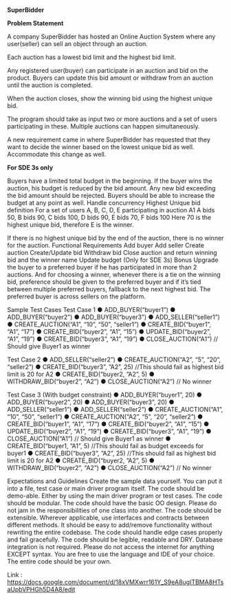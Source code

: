 **SuperBidder**

**Problem Statement**

A company SuperBidder has hosted an Online Auction System where any user(seller) can sell an object through an auction.

Each auction has a lowest bid limit and the highest bid limit.

Any registered user(buyer) can participate in an auction and bid on the product. Buyers can update this bid amount or withdraw from an auction until the auction is completed.

When the auction closes, show the winning bid using the highest unique bid.

The program should take as input two or more auctions and a set of users participating in these. Multiple auctions can happen simultaneously.

A new requirement came in where SuperBidder has requested that they want to decide the winner based on the lowest unique bid as well. Accommodate this change as well.

**For SDE 3s only**

Buyers have a limited total budget in the beginning. If the buyer wins the auction, his budget is reduced by the bid amount. Any new bid exceeding the bid amount should be rejected. Buyers should be able to increase the budget at any point as well.
Handle concurrency
Highest Unique bid definition
For a set of users A, B, C, D, E participating in auction A1
A bids 50,
B bids 90,
C bids 100,
D bids 90,
E bids 70,
F bids 100
Here 70 is the highest unique bid, therefore E is the winner.

If there is no highest unique bid by the end of the auction, there is no winner for the auction.
Functional Requirements
Add buyer
Add seller
Create auction
Create/Update bid
Withdraw bid
Close auction and return winning bid and the winner name
Update budget (Only for SDE 3s)
Bonus
Upgrade the buyer to a preferred buyer if he has participated in more than 2 auctions. And for choosing a winner, whenever there is a tie on the winning bid, preference should be given to the preferred buyer and if it’s tied between multiple preferred buyers, fallback to the next highest bid.
The preferred buyer is across sellers on the platform.

Sample Test Cases
Test Case 1
● ADD_BUYER(“buyer1”)
● ADD_BUYER(“buyer2”)
● ADD_BUYER(“buyer3”)
● ADD_SELLER(“seller1”)
● CREATE_AUCTION(“A1”, “10”, “50”,  “seller1”)
● CREATE_BID(“buyer1”, “A1”, “17”)
● CREATE_BID(“buyer2”, “A1”, “15”)
● UPDATE_BID(“buyer2”, “A1”, “19”)
● CREATE_BID(“buyer3”, “A1”, “19”)
● CLOSE_AUCTION(“A1”) // Should give Buyer1 as winner

Test Case 2
● ADD_SELLER(“seller2”)
● CREATE_AUCTION(“A2”, “5”, “20”, “seller2”)
● CREATE_BID(“buyer3”, ”A2”, 25) //This should fail as highest bid limit is 20 for A2
● CREATE_BID(“buyer2, ”A2”, 5)
● WITHDRAW_BID(“buyer2”, “A2”)
● CLOSE_AUCTION(“A2”) // No winner

Test Case 3 (With budget constraint)
● ADD_BUYER(“buyer1”, 20)
● ADD_BUYER(“buyer2”, 20)
● ADD_BUYER(“buyer3”, 20)
● ADD_SELLER(“seller1”)
● ADD_SELLER(“seller2”)
● CREATE_AUCTION(“A1”, “10”, “50”, “seller1”)
● CREATE_AUCTION(“A2”, “5”, “20”, “seller2”)
● CREATE_BID(“buyer1”, “A1”, “17”)
● CREATE_BID(“buyer2”, “A1”, “15”)
● UPDATE_BID(“buyer2”, “A1”, “19”)
● CREATE_BID(“buyer3”, “A1”, “19”)
● CLOSE_AUCTION(“A1”) // Should give Buyer1 as winner
● CREATE_BID(“buyer1, ”A1”, 5) //This should fail as budget exceeds for buyer1
● CREATE_BID(“buyer3”, ”A2”, 25) //This should fail as highest bid limit is 20 for A2
● CREATE_BID(“buyer2, ”A2”, 5)
● WITHDRAW_BID(“buyer2”, “A2”)
● CLOSE_AUCTION(“A2”) // No winner

Expectations and Guidelines
Create the sample data yourself. You can put it into a file, test case or main driver program itself.
The code should be demo-able. Either by using the main driver program or test cases.
The code should be modular. The code should have the basic OO design. Please do not jam in the responsibilities of one class into another.
The code should be extensible. Wherever applicable, use interfaces and contracts between different methods. It should be easy to add/remove functionality without rewriting the entire codebase.
The code should handle edge cases properly and fail gracefully.
The code should be legible, readable and DRY.
Database integration is not required.
Please do not access the internet for anything EXCEPT syntax.
You are free to use the language and IDE of your choice.
The entire code should be your own.

Link : https://docs.google.com/document/d/18xVMXwrr161Y_S9eA8ugITBMA8HTsaUpbVPHGh5D4A8/edit
